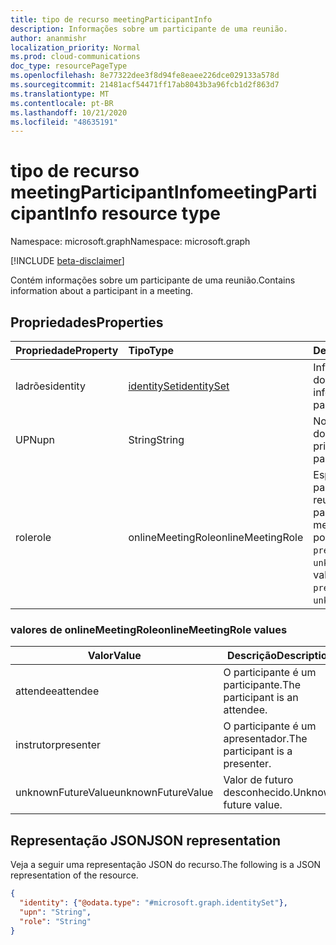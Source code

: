 ```yaml
---
title: tipo de recurso meetingParticipantInfo
description: Informações sobre um participante de uma reunião.
author: ananmishr
localization_priority: Normal
ms.prod: cloud-communications
doc_type: resourcePageType
ms.openlocfilehash: 8e77322dee3f8d94fe8eaee226dce029133a578d
ms.sourcegitcommit: 21481acf54471ff17ab8043b3a96fcb1d2f863d7
ms.translationtype: MT
ms.contentlocale: pt-BR
ms.lasthandoff: 10/21/2020
ms.locfileid: "48635191"
---
```

# <a name="meetingparticipantinfo-resource-type"></a><span data-ttu-id="40815-103">tipo de recurso meetingParticipantInfo</span><span class="sxs-lookup"><span data-stu-id="40815-103">meetingParticipantInfo resource type</span></span>

<span data-ttu-id="40815-104">Namespace: microsoft.graph</span><span class="sxs-lookup"><span data-stu-id="40815-104">Namespace: microsoft.graph</span></span>

[!INCLUDE [beta-disclaimer](../../includes/beta-disclaimer.md)]

<span data-ttu-id="40815-105">Contém informações sobre um participante de uma reunião.</span><span class="sxs-lookup"><span data-stu-id="40815-105">Contains information about a participant in a meeting.</span></span>

## <a name="properties"></a><span data-ttu-id="40815-106">Propriedades</span><span class="sxs-lookup"><span data-stu-id="40815-106">Properties</span></span>

| <span data-ttu-id="40815-107">Propriedade</span><span class="sxs-lookup"><span data-stu-id="40815-107">Property</span></span> | <span data-ttu-id="40815-108">Tipo</span><span class="sxs-lookup"><span data-stu-id="40815-108">Type</span></span>                          | <span data-ttu-id="40815-109">Descrição</span><span class="sxs-lookup"><span data-stu-id="40815-109">Description</span></span>                                                                        |
| :------- | :---------------------------- | :--------------------------------------------------------------------------------- |
| <span data-ttu-id="40815-110">ladrões</span><span class="sxs-lookup"><span data-stu-id="40815-110">identity</span></span> | [<span data-ttu-id="40815-111">identitySet</span><span class="sxs-lookup"><span data-stu-id="40815-111">identitySet</span></span>](identityset.md) | <span data-ttu-id="40815-112">Informações de identidade do participante.</span><span class="sxs-lookup"><span data-stu-id="40815-112">Identity information of the participant.</span></span>                                           |
| <span data-ttu-id="40815-113">UPN</span><span class="sxs-lookup"><span data-stu-id="40815-113">upn</span></span>      | <span data-ttu-id="40815-114">String</span><span class="sxs-lookup"><span data-stu-id="40815-114">String</span></span>                        | <span data-ttu-id="40815-115">Nome principal do usuário do participante.</span><span class="sxs-lookup"><span data-stu-id="40815-115">User principal name of the participant.</span></span>                                            |
| <span data-ttu-id="40815-116">role</span><span class="sxs-lookup"><span data-stu-id="40815-116">role</span></span>     | <span data-ttu-id="40815-117">onlineMeetingRole</span><span class="sxs-lookup"><span data-stu-id="40815-117">onlineMeetingRole</span></span>             | <span data-ttu-id="40815-118">Especifica a função do participante na reunião.</span><span class="sxs-lookup"><span data-stu-id="40815-118">Specifies the participant's role in the meeting.</span></span>  <span data-ttu-id="40815-119">Os valores possíveis são: `attendee`, `presenter` e `unknownFutureValue`.</span><span class="sxs-lookup"><span data-stu-id="40815-119">Possible values are `attendee`, `presenter`, and `unknownFutureValue`.</span></span>|

### <a name="onlinemeetingrole-values"></a><span data-ttu-id="40815-120">valores de onlineMeetingRole</span><span class="sxs-lookup"><span data-stu-id="40815-120">onlineMeetingRole values</span></span>

| <span data-ttu-id="40815-121">Valor</span><span class="sxs-lookup"><span data-stu-id="40815-121">Value</span></span>              | <span data-ttu-id="40815-122">Descrição</span><span class="sxs-lookup"><span data-stu-id="40815-122">Description</span></span>                     |
| ------------------ | ------------------------------- |
| <span data-ttu-id="40815-123">attendee</span><span class="sxs-lookup"><span data-stu-id="40815-123">attendee</span></span>           | <span data-ttu-id="40815-124">O participante é um participante.</span><span class="sxs-lookup"><span data-stu-id="40815-124">The participant is an attendee.</span></span> |
| <span data-ttu-id="40815-125">instrutor</span><span class="sxs-lookup"><span data-stu-id="40815-125">presenter</span></span>          | <span data-ttu-id="40815-126">O participante é um apresentador.</span><span class="sxs-lookup"><span data-stu-id="40815-126">The participant is a presenter.</span></span> |
| <span data-ttu-id="40815-127">unknownFutureValue</span><span class="sxs-lookup"><span data-stu-id="40815-127">unknownFutureValue</span></span> | <span data-ttu-id="40815-128">Valor de futuro desconhecido.</span><span class="sxs-lookup"><span data-stu-id="40815-128">Unknown future value.</span></span>           |

## <a name="json-representation"></a><span data-ttu-id="40815-129">Representação JSON</span><span class="sxs-lookup"><span data-stu-id="40815-129">JSON representation</span></span>

<span data-ttu-id="40815-130">Veja a seguir uma representação JSON do recurso.</span><span class="sxs-lookup"><span data-stu-id="40815-130">The following is a JSON representation of the resource.</span></span>

<!-- {
  "blockType": "resource",
  "optionalProperties": [

  ],
  "@odata.type": "microsoft.graph.meetingParticipantInfo"
}-->
```json
{
  "identity": {"@odata.type": "#microsoft.graph.identitySet"},
  "upn": "String",
  "role": "String"
}
```

<!-- uuid: 8fcb5dbc-d5aa-4681-8e31-b001d5168d79
2015-10-25 14:57:30 UTC -->
<!--
{
  "type": "#page.annotation",
  "description": "meetingParticipantInfo resource",
  "keywords": "",
  "section": "documentation",
  "tocPath": "",
  "suppressions": []
}
-->


